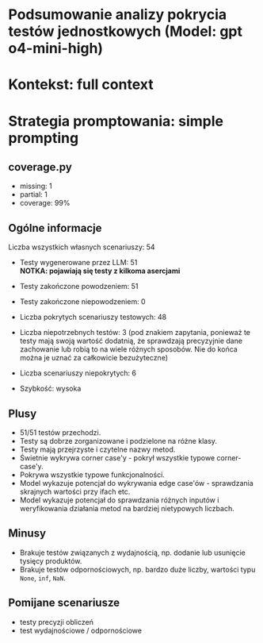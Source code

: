 # Podsumowanie analizy pokrycia testów jednostkowych (Model: gpt o4-mini-high)
# Kontekst: full context
# Strategia promptowania: simple prompting

## coverage.py
- missing: 1
- partial: 1
- coverage: 99%

## Ogólne informacje

Liczba wszystkich własnych scenariuszy: 54

- Testy wygenerowane przez LLM: 51
<br/> <strong>NOTKA: pojawiają się testy z kilkoma asercjami</strong>
- Testy zakończone powodzeniem: 51
- Testy zakończone niepowodzeniem: 0

- Liczba pokrytych scenariuszy testowych: 48
- Liczba niepotrzebnych testów: 3 (pod znakiem zapytania, ponieważ te testy mają swoją wartość dodatnią, że sprawdzają precyzyjnie dane zachowanie lub robią to na wiele różnych sposobów. Nie do końca można je uznać za całkowicie bezużyteczne)
- Liczba scenariuszy niepokrytych: 6
- Szybkość: wysoka

## Plusy

- 51/51 testów przechodzi.
- Testy są dobrze zorganizowane i podzielone na różne klasy.
- Testy mają przejrzyste i czytelne nazwy metod.
- Świetnie wykrywa corner case'y - pokrył wszystkie typowe corner-case'y.
- Pokrywa wszystkie typowe funkcjonalności.
- Model wykazuje potencjał do wykrywania edge case'ów - sprawdzania skrajnych wartości przy ifach etc.
- Model wykazuje potencjał do sprawdzania różnych inputów i weryfikowania działania metod na bardziej nietypowych liczbach.

## Minusy

- Brakuje testów związanych z wydajnością, np. dodanie lub usunięcie tysięcy produktów.
- Brakuje testów odpornościowych, np. bardzo duże liczby, wartości typu `None`, `inf`, `NaN`.

## Pomijane scenariusze

- testy precyzji obliczeń
- test wydajnościowe / odpornościowe
